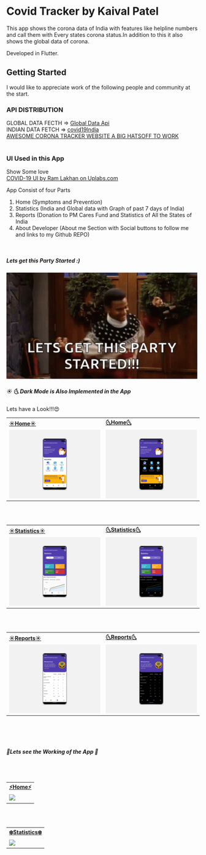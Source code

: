 # Covid Tracker by Kaival Patel

This app shows the corona data of India with features like helpline numbers and call them with Every states corona status.In addition to this it also shows the global data of corona.

Developed in Flutter.

## Getting Started

I would like to appreciate work of the following people and community at the start.

### API DISTRIBUTION
<p>
  GLOBAL DATA FECTH =&gt; <a href="https://coronavirus-19-api.herokuapp.com/all" rel="nofollow">Global Data Api</a><br>
  INDIAN DATA FETCH =&gt; <a href="https://api.rootnet.in/covid19-in/stats/latest" rel="nofollow">covid19India</a><br>
  <a href="https://www.covid19india.org/" rel="nofollow">AWESOME CORONA TRACKER WEBSITE A BIG HATSOFF TO WORK</a><br>
  <br>
</p>

### UI Used in this App
<p>Show Some love <br>
  <a href="https://www.uplabs.com/posts/covid-19-e9c787fc-2d76-47e5-8b43-e3e5c68bfe5e" rel="nofollow">COVID-19 UI by Ram Lakhan on        Uplabs.com</a>
</p>

<p>App Consist of four Parts</p>
<ol type="numbers">
  <li>Home (Symptoms and Prevention)</li>
  <li>Statistics (India and Global data with Graph of past 7 days of India)</li>
  <li>Reports (Donation to PM Cares Fund and Statistics of All the States of India</li>
  <li>About Developer (About me Section with Social buttons to follow me and links to my Github REPO)</li>
</ol>
<br>

<h5>Lets get this Party Started :)</h5>

<img src="ss/gif/started.gif" alt="Started"/>
<br>

<h5> ☀️ 🌜 Dark Mode is Also Implemented in the App </h5>
Lets have a Look!!!😍<br>

<!--Home-->
<table>
  <tr>
    <td><b><a target="_blank" href="ss/img/homelight.png">☀️Home☀️</a></b></td>
    <td><b><a target="_blank" href="ss/img/homedark.png">🌜Home🌜</a></b></td>
  </tr>
  <tr>
    <td><img src="ss/img/homelight.png" ></td>
    <td><img src="ss/img/homedark.png"></td>
   
  </tr>
</table>
<br><br>
<!--Stats-->
<table>
  <tr>
    <td><b><a target="_blank" href="ss/img/statslight.png">☀️Statistics☀️</a></b></td>
    <td><b><a target="_blank" href="ss/img/statsdark.png">🌜Statistics🌜</a></b></td>
  </tr>
  <tr>
    <td><img src="ss/img/statslight.png" ></td>
    <td><img src="ss/img/statsdark.png"></td>
   
  </tr>
</table>

<br><br>
<!--Report-->
<table>
  <tr>
    <td><b><a target="_blank" href="ss/img/reportlight.png">☀️Reports☀️</a></b></td>
    <td><b><a target="_blank" href="ss/img/reportdark.png">🌜Reports🌜</a></b></td>
  </tr>
  <tr>
    <td><img src="ss/img/reportlight.png" ></td>
    <td><img src="ss/img/reportdark.png"></td>
   
  </tr>
</table>
<br><br><br>
<h5>🐬Lets see the Working of the App 🎥</h5>
<br>
<br>
<table>
  <tr>
    <td><b><a target="_blank" href="ss/img/homelight.png">⚡️Home⚡️</a></b></td>
  </tr>
  <tr>
    <td><img src="ss/gif/homegif.gif" ></td>
  </tr>
</table>

<br><br>
<table>
  <tr>
    <td><b><a target="_blank" href="ss/gif/stats.gif">❄️Statistics❄️</a></b></td>
  </tr>
  <tr>
    <td><img src="ss/gif/stats.gif" ></td>
  </tr>
</table>



